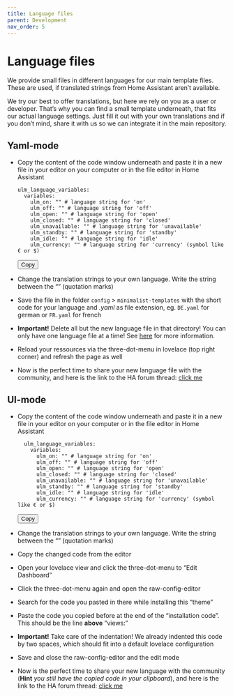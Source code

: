```yaml
---
title: Language files
parent: Development
nav_order: 5
---
```

# [](#language-files)Language files

We provide small files in different languages for our main template files. These are used, if translated strings from Home Assistant aren’t available.

We try our best to offer translations, but here we rely on you as a user or developer. That’s why you can find a small template underneath, that fits our actual language settings. Just fill it out with your own translations and if you don’t mind, share it with us so we can integrate it in the main repository.

## [](#yaml-mode)Yaml-mode

*   Copy the content of the code window underneath and paste it in a new file in your editor on your computer or in the file editor in Home Assistant

    <div class="code-toolbar">

        ulm_language_variables:
          variables:
            ulm_on: "" # language string for 'on'
            ulm_off: "" # language string for 'off'
            ulm_open: "" # language string for 'open'
            ulm_closed: "" # language string for 'closed'
            ulm_unavailable: "" # language string for 'unavailable'
            ulm_standby: "" # language string for 'standby'
            ulm_idle: "" # language string for 'idle'
            ulm_currency: "" # language string for 'currency' (symbol like € or $)

    <div class="toolbar">

    <div class="toolbar-item"><button class="copy-to-clipboard-button" type="button" data-copy-state="copy"><span>Copy</span></button></div>

    </div>

    </div>

*   Change the translation strings to your own language. Write the string between the “” (quotation marks)
*   Save the file in the folder `config` > `minimalist-templates` with the short code for your language and _.yaml_ as file extension, eg. `DE.yaml` for german or `FR.yaml` for french
*   **Important!** Delete all but the new language file in that directory! You can only have one language file at a time! See [here](/installation/yaml-mode#installation-of-non-english-languages) for more information.
*   Reload your ressources via the three-dot-menu in lovelace (top right corner) and refresh the page as well
*   Now is the perfect time to share your new language file with the community, and here is the link to the HA forum thread: [click me](https://community.home-assistant.io/t/lovelace-ui-minimalist/322687?u=paddy0174)

## [](#ui-mode)UI-mode

*   Copy the content of the code window underneath and paste it in a new file in your editor on your computer or in the file editor in Home Assistant

    <div class="code-toolbar">

          ulm_language_variables:
            variables:
              ulm_on: "" # language string for 'on'
              ulm_off: "" # language string for 'off'
              ulm_open: "" # language string for 'open'
              ulm_closed: "" # language string for 'closed'
              ulm_unavailable: "" # language string for 'unavailable'
              ulm_standby: "" # language string for 'standby'
              ulm_idle: "" # language string for 'idle'
              ulm_currency: "" # language string for 'currency' (symbol like € or $)

    <div class="toolbar">

    <div class="toolbar-item"><button class="copy-to-clipboard-button" type="button" data-copy-state="copy"><span>Copy</span></button></div>

    </div>

    </div>

*   Change the translation strings to your own language. Write the string between the “” (quotation marks)
*   Copy the changed code from the editor
*   Open your lovelace view and click the three-dot-menu to “Edit Dashboard”
*   Click the three-dot-menu again and open the raw-config-editor
*   Search for the code you pasted in there while installing this “theme”
*   Paste the code you copied before at the end of the “installation code”. This should be the line **above** “views:”
*   **Important!** Take care of the indentation! We already indented this code by two spaces, which should fit into a default lovelace configuration
*   Save and close the raw-config-editor and the edit mode
*   Now is the perfect time to share your new language with the community (**Hint** _you still have the copied code in your clipboard_), and here is the link to the HA forum thread: [click me](https://community.home-assistant.io/t/lovelace-ui-minimalist/322687?u=paddy0174)